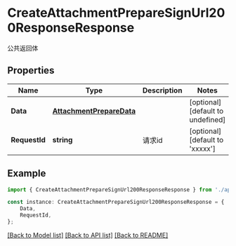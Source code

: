 # CreateAttachmentPrepareSignUrl200ResponseResponse

公共返回体

## Properties

Name | Type | Description | Notes
------------ | ------------- | ------------- | -------------
**Data** | [**AttachmentPrepareData**](AttachmentPrepareData.md) |  | [optional] [default to undefined]
**RequestId** | **string** | 请求id | [optional] [default to 'xxxxx']

## Example

```typescript
import { CreateAttachmentPrepareSignUrl200ResponseResponse } from './api';

const instance: CreateAttachmentPrepareSignUrl200ResponseResponse = {
    Data,
    RequestId,
};
```

[[Back to Model list]](../README.md#documentation-for-models) [[Back to API list]](../README.md#documentation-for-api-endpoints) [[Back to README]](../README.md)
